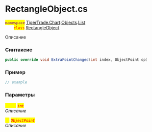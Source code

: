 
# RectangleObject.cs
<mark style="color:purple;">`namespace`</mark> [TigerTrade.Chart](../../../../../TigerTrade.Chart.md).[Objects](../../../../../TigerTrade.Chart/Objects.md).[List](../../../../../TigerTrade.Chart/Objects/List.md)  
&nbsp;&nbsp;&nbsp;&nbsp;&nbsp;&nbsp;&nbsp;<mark style="color:red;">`class`</mark> [RectangleObject](../../RectangleObject.cs.md)

Описание

### Синтаксис
```csharp
public override void ExtraPointChanged(int index, ObjectPoint op)
```
### Пример  
```csharp
// example
```

### Параметры  
<mark style="color:yellow;">`index`</mark> <mark style="color:red;">*`int`*</mark>  
 *Описание*  
  
<mark style="color:yellow;">`op`</mark> <mark style="color:red;">*`ObjectPoint`*</mark>  
 *Описание*  
  

                    
                    
